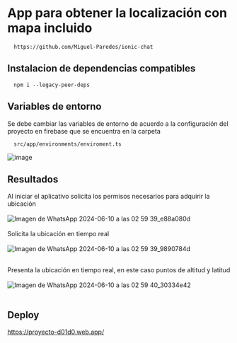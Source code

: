 # App para obtener la localización con mapa incluido
```
  https://github.com/Miguel-Paredes/ionic-chat
```
## Instalacion de dependencias compatibles
```
  npm i --legacy-peer-deps
```
## Variables de entorno
Se debe cambiar las variables de entorno de acuerdo a la configuración del proyecto en firebase que se encuentra en la carpeta 
```
  src/app/environments/enviroment.ts
```
![image](https://github.com/Miguel-Paredes/Segunda-evaluaci-n/assets/117742977/512162a5-5f5c-49a4-a5f6-c5c4da5dd356)



## Resultados
Al iniciar el aplicativo solicita los permisos necesarios para adquirir la ubicación
</br></br>
![Imagen de WhatsApp 2024-06-10 a las 02 59 39_e88a080d](https://github.com/Miguel-Paredes/Segunda-evaluaci-n/assets/117743091/238f78ca-c9ec-48b7-997b-4471baa48443)
</br></br>
Solicita la ubicación en tiempo real
</br></br>
![Imagen de WhatsApp 2024-06-10 a las 02 59 39_9890784d](https://github.com/Miguel-Paredes/Segunda-evaluaci-n/assets/117743091/3a59851f-f4cb-48b6-8936-f94b89514370)
</br></br>

Presenta la ubicación en tiempo real, en este caso puntos de altitud y latitud
</br></br>
![Imagen de WhatsApp 2024-06-10 a las 02 59 40_30334e42](https://github.com/Miguel-Paredes/Segunda-evaluaci-n/assets/117743091/bb1f095f-0121-4a6e-85f6-f5e8e28a9602)
</br></br>


## Deploy

https://proyecto-d01d0.web.app/

